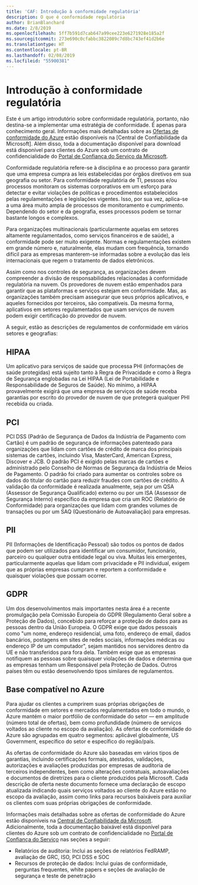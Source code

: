```yaml
---
title: 'CAF: Introdução à conformidade regulatória'
description: O que é conformidade regulatória
author: BrianBlanchard
ms.date: 2/8/2019
ms.openlocfilehash: 5ff7b591d7cab647a99cee223e6271928e185a2f
ms.sourcegitcommit: 273e690c0cfabbc3822089c7d8bc743ef41d2b6e
ms.translationtype: HT
ms.contentlocale: pt-BR
ms.lasthandoff: 02/08/2019
ms.locfileid: "55900381"
---
```

# <a name="introduction-to-regulatory-compliance"></a>Introdução à conformidade regulatória

Este é um artigo introdutório sobre conformidade regulatória, portanto, não destina-se a implementar uma estratégia de conformidade. É apenas para conhecimento geral. Informações mais detalhadas sobre as [Ofertas de conformidade do Azure](https://aka.ms/allcompliance) estão disponíveis na [Central de Confiabilidade da Microsoft]. Além disso, toda a documentação disponível para download está disponível para clientes do Azure sob um contrato de confidencialidade do [Portal de Confiança do Serviço da Microsoft](https://servicetrust.microsoft.com/).

Conformidade regulatória refere-se à disciplina e ao processo para garantir que uma empresa cumpra as leis estabelecidas por órgãos diretivos em sua geografia ou setor. Para conformidade regulatória de TI, pessoas e/ou processos monitoram os sistemas corporativos em um esforço para detectar e evitar violações de políticas e procedimentos estabelecidos pelas regulamentações e legislações vigentes. Isso, por sua vez, aplica-se a uma área muito ampla de processos de monitoramento e cumprimento. Dependendo do setor e da geografia, esses processos podem se tornar bastante longos e complexos.

Para organizações multinacionais (particularmente aquelas em setores altamente regulamentados, como serviços financeiros e de saúde), a conformidade pode ser muito exigente. Normas e regulamentações existem em grande número e, naturalmente, elas mudam com frequência, tornando difícil para as empresas manterem-se informadas sobre a evolução das leis internacionais que regem o tratamento de dados eletrônicos.

Assim como nos controles de segurança, as organizações devem compreender a divisão de responsabilidades relacionadas à conformidade regulatória na nuvem. Os provedores de nuvem estão empenhados para garantir que as plataformas e serviços estejam em conformidade. Mas, as organizações também precisam assegurar que seus próprios aplicativos, e aqueles fornecidos por terceiros, são compatíveis. Da mesma forma, aplicativos em setores regulamentados que usam serviços de nuvem podem exigir certificação do provedor de nuvem.

A seguir, estão as descrições de regulamentos de conformidade em vários setores e geografias:

## <a name="hipaa"></a>HIPAA

Um aplicativo para serviços de saúde que processa PHI (informações de saúde protegidas) está sujeito tanto à Regra de Privacidade e como à Regra de Segurança englobadas na Lei HIPAA (Lei de Portabilidade e Responsabilidade de Seguros de Saúde). No mínimo, a HIPAA provavelmente exigirá que uma empresa de serviços de saúde receba garantias por escrito do provedor de nuvem de que protegerá qualquer PHI recebida ou criada.

## <a name="pci"></a>PCI

PCI DSS (Padrão de Segurança de Dados da Indústria de Pagamento com Cartão) é um padrão de segurança de informações patenteado para organizações que lidam com cartões de crédito de marca dos principais sistemas de cartões, incluindo Visa, MasterCard, American Express, Discover e JCB. O padrão PCI é exigido pelas marcas de cartões e administrado pelo Conselho de Normas de Segurança da Indústria de Meios de Pagamento. O padrão foi criado para aumentar os controles sobre os dados do titular do cartão para reduzir fraudes com cartões de crédito. A validação da conformidade é realizada anualmente, seja por um QSA (Assessor de Segurança Qualificado) externo ou por um ISA (Assessor de Segurança Interno) específico da empresa que cria um ROC (Relatório de Conformidade) para organizações que lidam com grandes volumes de transações ou por um SAQ (Questionário de Autoavaliação) para empresas.

## <a name="pii"></a>PII

PII (Informações de Identificação Pessoal) são todos os pontos de dados que podem ser utilizados para identificar um consumidor, funcionário, parceiro ou qualquer outra entidade legal ou viva. Muitas leis emergentes, particularmente aquelas que lidam com privacidade e PII individual, exigem que as próprias empresas cumpram e reportem a conformidade e quaisquer violações que possam ocorrer.

## <a name="gdpr"></a>GDPR

Um dos desenvolvimentos mais importantes nesta área é a recente promulgação pela Comissão Europeia do GDPR (Regulamento Geral sobre a Proteção de Dados), concebido para reforçar a proteção de dados para as pessoas dentro da União Europeia. O GDPR exige que dados pessoais como "um nome, endereço residencial, uma foto, endereço de email, dados bancários, postagens em sites de redes sociais, informações médicas ou endereço IP de um computador", sejam mantidos nos servidores dentro da UE e não transferidos para fora dela. Também exige que as empresas notifiquem as pessoas sobre quaisquer violações de dados e determina que as empresas tenham um Responsável pela Proteção de Dados. Outros países têm ou estão desenvolvendo tipos similares de regulamentos.

## <a name="compliant-foundation-in-azure"></a>Base compatível no Azure

Para ajudar os clientes a cumprirem suas próprias obrigações de conformidade em setores e mercados regulamentados em todo o mundo, o Azure mantém o maior portfólio de conformidade do setor &mdash; em amplitude (número total de ofertas), bem como profundidade (número de serviços voltados ao cliente no escopo da avaliação). As ofertas de conformidade do Azure são agrupadas em quatro segmentos: aplicável globalmente, US Government, específico do setor e específico do região/país.

As ofertas de conformidade do Azure são baseadas em vários tipos de garantias, incluindo certificações formais, atestados, validações, autorizações e avaliações produzidas por empresas de auditoria de terceiros independentes, bem como alterações contratuais, autoavaliações e documentos de diretrizes para o cliente produzidos pela Microsoft. Cada descrição de oferta neste documento fornece uma declaração de escopo atualizada indicando quais serviços voltados ao cliente do Azure estão no escopo da avaliação, assim como links para recursos baixáveis para auxiliar os clientes com suas próprias obrigações de conformidade.

Informações mais detalhadas sobre as ofertas de conformidade do Azure estão disponíveis na [Central de Confiabilidade da Microsoft](/trustcenter/compliance/complianceofferings). Adicionalmente, toda a documentação baixável está disponível para clientes do Azure sob um contrato de confidencialidade no [Portal de Confiança do Serviço](https://servicetrust.microsoft.com) nas seções a seguir:

* Relatórios de auditoria: Inclui as seções de relatórios FedRAMP, avaliação de GRC, ISO, PCI DSS e SOC
* Recursos de proteção de dados: Inclui guias de conformidade, perguntas frequentes, white papers e seções de avaliação de segurança e teste de penetração
